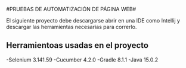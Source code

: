 #PRUEBAS DE AUTOMATIZACIÓN DE PÁGINA WEB#

El siguiente proyecto debe descargarse abrir en una IDE como Intellij y descargar las herramientas necesarias para correrlo.

## **Herramientoas usadas en el proyecto**

-Selenium 3.141.59
-Cucumber 4.2.0
-Gradle 8.1.1
-Java 15.0.2
